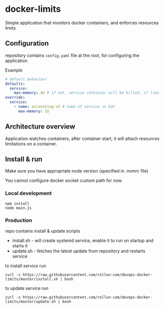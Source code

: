# docker-limits

Simple application that monitors docker containers, and enforces resources limits

## Configuration

repository contains `config.yaml` file at the root, for configuring the application

Example

```yaml
# default behaviour
defaults:
  service:
    max-memory: 4G # if set, service container will be killed, if limit is breached
override:
  service:
    - name: accounting-v3 # name of service in D2C
      max-memory: 1G
```

## Architecture overview

Application watches containers, after container start, it will attach resources limitations on a container.

## Install & run

Make sure you have appropriate node version (specified in .nvmrc file)

You cannot configure docker socket custom path for now.

### Local development

```
npm install
node main.js
```

### Production

repo contains install & update scripts

- install.sh - will create systemd service, enable it to run on startup and starts it
- update.sh - fetches the latest update from repository and restarts service

to install service run
```shell
curl -s https://raw.githubusercontent.com/rollun-com/devops-docker-limits/master/install.sh | bash
```

to update service run
```shell
curl -s https://raw.githubusercontent.com/rollun-com/devops-docker-limits/master/update.sh | bash
```
